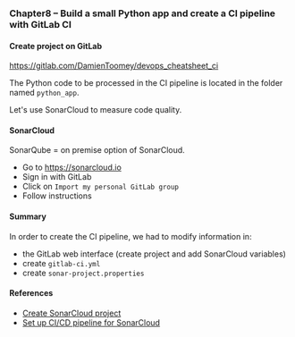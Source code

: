 ### Chapter8 – Build a small Python app and create a CI pipeline with GitLab CI

#### Create project on GitLab

https://gitlab.com/DamienToomey/devops_cheatsheet_ci

The Python code to be processed in the CI pipeline is located in the folder named `python_app`.

Let's use SonarCloud to measure code quality.

#### SonarCloud

SonarQube = on premise option of SonarCloud.

- Go to https://sonarcloud.io
- Sign in with GitLab
- Click on `Import my personal GitLab group`
- Follow instructions

#### Summary

In order to create the CI pipeline, we had to modify information in:
- the GitLab web interface (create project and add SonarCloud variables)
- create `gitlab-ci.yml`
- create `sonar-project.properties`

#### References

- [Create SonarCloud project](https://sonarcloud.io/documentation/integrations/gitlab)
- [Set up CI/CD pipeline for SonarCloud](https://sonarcloud.io/project/configuration?analysisMode=GitLabPipeline&id=DamienToomey_devops_cheatsheet_ci)
